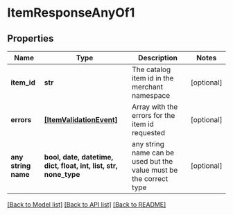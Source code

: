 # ItemResponseAnyOf1


## Properties
Name | Type | Description | Notes
------------ | ------------- | ------------- | -------------
**item_id** | **str** | The catalog item id in the merchant namespace | [optional] 
**errors** | [**[ItemValidationEvent]**](ItemValidationEvent.md) | Array with the errors for the item id requested | [optional] 
**any string name** | **bool, date, datetime, dict, float, int, list, str, none_type** | any string name can be used but the value must be the correct type | [optional]

[[Back to Model list]](../README.md#documentation-for-models) [[Back to API list]](../README.md#documentation-for-api-endpoints) [[Back to README]](../README.md)


